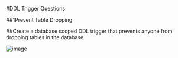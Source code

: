 #DDL Trigger Questions

##1Prevent Table Dropping

##Create a database scoped DDL trigger that prevents anyone from dropping tables in the database

![image](https://github.com/user-attachments/assets/1717a806-e61f-409d-ae8b-0d337155bd69)
